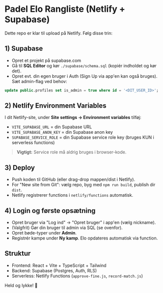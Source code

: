 # Padel Elo Rangliste (Netlify + Supabase)

Dette repo er klar til upload på Netlify. Følg disse trin:

## 1) Supabase
- Opret et projekt på supabase.com
- Gå til **SQL Editor** og kør `./supabase/schema.sql` (kopiér indholdet og kør det).
- Opret evt. din egen bruger i Auth (Sign Up via app'en kan også bruges). Sæt admin-flag ved behov:

```sql
update public.profiles set is_admin = true where id = '<DIT_USER_ID>';
```

## 2) Netlify Environment Variables
I dit Netlify-site, under **Site settings → Environment variables** tilføj:
- `VITE_SUPABASE_URL` = din Supabase URL
- `VITE_SUPABASE_ANON_KEY` = din Supabase anon key
- `SUPABASE_SERVICE_ROLE` = din Supabase service role key (bruges KUN i serverless functions)

> **Vigtigt:** Service role må aldrig bruges i browser-kode.

## 3) Deploy
- Push koden til GitHub (eller drag-drop mappen/dist i Netlify).
- For "New site from Git": vælg repo, byg med `npm run build`, publish dir `dist`.
- Netlify registrerer functions i `netlify/functions` automatisk.

## 4) Login og første opsætning
- Opret bruger via "Log ind" → "Opret bruger" i app'en (vælg nickname).
- (Valgfrit) Gør din bruger til admin via SQL (se ovenfor).
- Opret bøde-typer under **Admin**.
- Registrér kampe under **Ny kamp**. Elo opdateres automatisk via function.

## Struktur
- Frontend: React + Vite + TypeScript + Tailwind
- Backend: Supabase (Postgres, Auth, RLS)
- Serverless: Netlify Functions (`approve-fine.js`, `record-match.js`)

Held og lykke! 🎾
